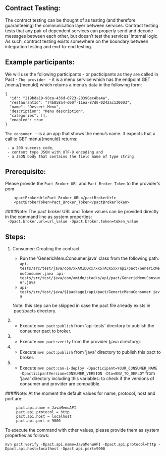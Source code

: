 ## Contract Testing:
The contract testing can be thought of as testing (and therefore guaranteeing) the communication layer between services. Contract testing tests that any pair of dependent services can properly send and decode messages between each other, but doesn’t test the services’ internal logic. As such, contract testing exists somewhere on the boundary between integration testing and end-to-end testing.

## Example participants:
We will use the following participants - or pacticipants as they are called in Pact -
   ``` The provider  ``` - it is a menu service which has the endpoint GET /menu/{menuId} which returns a menu’s data in the following form:
  
  ```
{
    "id": "219bda19-90ca-436d-8723-28390ec4ba4a",
    "restaurantId": "74b858a4-d00f-11ea-87d0-0242ac130003",
    "name": "Dessert Menu",
    "description": "Menu description",
    "categories": [],
    "enabled": true
}
  ``` 

 ``` The consumer  ``` - is a an app that shows the menu’s name. 
 It expects that a call to GET menu/{menuId} returns:
```
 - a 200 success code,
 - content type JSON with UTF-8 encoding and
 - a JSON body that contains the field name of type string
```                     
  
  
## Prerequisite:
Please provide the ```Pact_Broker_URL``` and ```Pact_Broker_Token``` to the provider's pom
      
``` 
    <pactBrokerUrl>Pact_Broker_URL</pactBrokerUrl>
    <pactBrokerToken>Pact_Broker_Token</pactBrokerToken>
```    
####Note: The pact broker URL and Token values can be provided directly in the command line as system properties:  
``` -Dpact.broker.url=url_value -Dpact.broker.token=token_value```


## Steps:   
1. Consumer: Creating the contract
    - Run the 'GenericMenuConsumer.java' class from the following path:
    ```api-tests/src/test/java/com/xxAMIDOxx/xxSTACKSxx/api/pact/GenericMenuConsumer.java ```
    ```api-tests/src/test/java/com/amido/stacks/api/pact/GenericMenuConsumer.java ```
    - ```api-tests/src/test/java/${package}/api/pact/GenericMenuConsumer.java ```
    
    Note: this step can be skipped in case the pact file already exists in .pact/pacts directory.
2. - Execute  ```mvn pact:publish``` from 'api-tests' directory to publish the consumer pact to broker.
3. - Execute ```mvn pact:verify``` from the provider (java directory).
4. - Execute  ```mvn pact:publish``` from 'java' directory to publish this pact to broker.
5. - Execute  ```mvn pact:can-i-deploy -Dpacticipant=YOUR_CONSUMER_NAME -DpacticipantVersion=CONSUMER_VERSION -Dto=ENV_TO_DEPLOY``` from 'java' directory including this variables:
 to check if the versions of consumer and provider are compatible.    
 
 ####Note: At the moment the default values for name, protocol, host and port are:
 
         pact.api.name = JavaMenuAPI
         pact.api.protocol = http
         pact.api.host = localhost
         pact.api.port = 9000
To execute the command with other values, please provide them as system properties as follows:
  ```
  mvn pact:verify -Dpact.api.name=JavaMenuAPI -Dpact.api.protocol=http -Dpact.api.host=localhost -Dpact.api.port=9000
  ```
